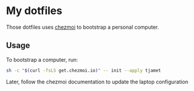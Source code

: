 # My dotfiles

Those dotfiles uses [chezmoi](https://www.chezmoi.io/) to bootstrap a personal computer.

## Usage

To bootstrap a computer, run:

```bash
sh -c "$(curl -fsLS get.chezmoi.io)" -- init --apply tjamet
```

Later, follow the chezmoi documentation to update the laptop configuration
